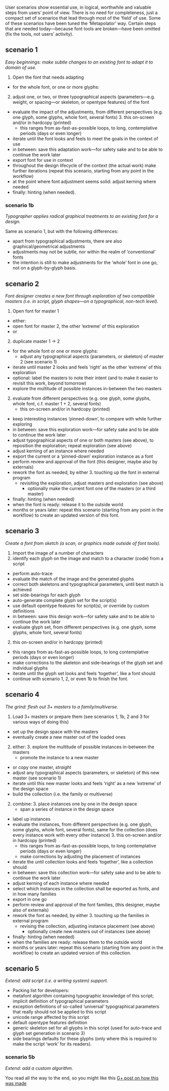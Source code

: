 User scenarios show essential use, in logical, worthwhile and valuable steps from users’ point of view. There is no need for completeness, just a compact set of scenarios that lead through most of the ‘field’ of use. Some of these scenarios have been tuned the ‘Metapolator’ way. Certain steps that are needed today—because font tools are broken—have been omitted (fix the tools, not users’ activity).

## scenario 1
_Easy beginnings: make subtle changes to an existing font to adapt it to domain of use._

1. Open the font that needs adapting
* for the whole font, or one or more glyphs:
 2.  adjust one, or two, or three typographical aspects (parameters—e.g. weight, or spacing—or skeleton, or opentype features) of the font
 *  evaluate the impact of the adjustments, from different perspectives (e.g. one glyph, some glyphs, whole font, several fonts)
    3. this on-screen and/or in hardcopy (printed)
    * this ranges from as-fast-as-possible loops, to long, contemplative periods (days or even longer)
 * iterate until the font looks and feels to meet the goals in the context of use
* in between: save this adaptation work—for safety sake and to be able to continue the work later
* export font for use in context
* throughout the design lifecycle of the context (the actual work) make further iterations (repeat this scenario, starting from any point in the workflow)
* at the point where font adjustment seems solid: adjust kerning where needed
* finally: hinting (when needed).

### scenario 1b
_Typographer applies radical graphical treatments to an existing font for a design._

Same as scenario 1, but with the following differences:
* apart from typographical adjustments, there are also graphical/geometrical adjustments
* adjustments may not be subtle, nor within the realm of ‘conventional’ fonts
* the intention is still to make adjustments for the ‘whole’ font in one go, not on a glyph-by-glyph basis.

## scenario 2
_Font designer creates a new font through exploration of two compatible masters (i.e. in script, glyph shapes—on a typographical, non-tech level)._

1. Open font for master 1
* either:
 * open font for master 2, the other ‘extreme’ of this exploration
* or
 2. duplicate master 1 -> 2
 * for the whole font or one or more glyphs:
    * adjust any typographical aspects (parameters, or skeleton) of master 2 (see scenario 1)
 * iterate until master 2 looks and feels ‘right’ as the other ‘extreme’ of this exploration
* optional: label the masters to note their intent (and to make it easier to revisit this work, beyond tomorrow)
* explore the multitude of possible instances in-between the two masters
 2. evaluate from different perspectives (e.g. one glyph, some glyphs, whole font, c.f. master 1 + 2, several fonts)
    * this on-screen and/or in hardcopy (printed)
 * keep interesting instances ‘pinned-down’, to compare with while further exploring
* in between: save this exploration work—for safety sake and to be able to continue the work later
* adjust typographical aspects of one or both masters (see above), to reposition the exploration; repeat exploration (see above)
* adjust kerning of an instance where needed
* export the current or a ‘pinned-down’ exploration instance as a font
* perform review and approval of the font (this designer, maybe also by externals)
 * rework the font as needed, by either
    3. touching up the font in external program
    * revisiting the exploration, adjust masters and exploration (see above)
      * optionally make the current font one of the masters (or a third master)
* finally: hinting (when needed)
* when the font is ready: release it to the outside world
* months or years later: repeat this scenario (starting from any point in the workflow) to create an updated version of this font.

## scenario 3
_Create a font from sketch (a scan, or graphics made outside of font tools)._

1. Import the image of a number of characters
 2. identify each glyph on the image and match to a character (code) from a script
 * perform auto-trace
 * evaluate the match of the image and the generated glyphs
 * correct both skeletons and typographical parameters, until best match is achieved
 * set side-bearings for each glyph
* auto-generate complete glyph set for the script(s)
* use default opentype features for script(s), or override by custom definitions
* in between: save this design work—for safety sake and to be able to continue the work later
* evaluate glyph set, from different perspectives (e.g. one glyph, some glyphs, whole font, several fonts)
 2. this on-screen and/or in hardcopy (printed)
 * this ranges from as-fast-as-possible loops, to long contemplative periods (days or even longer)
 * make corrections to the skeleton and side-bearings of the glyph set and individual glyphs
* iterate until the glyph set looks and feels ‘together’, like a font should
* continue with scenario 1, 2, or even 1b to finish the font.

## scenario 4
_The grind: flesh out 3+ masters to a family/multiverse._

1. Load 3+ masters or prepare them (see scenarios 1, 1b, 2 and 3 for various ways of doing this)
* set up the design space with the masters
* eventually create a new master out of the loaded ones
 2. either:
    3. explore the multitude of possible instances in-between the masters
    * promote the instance to a new master
 * or copy one master, _straight_
 * adjust any typographical aspects (parameters, or skeleton) of this new master (see scenario 1)
 * iterate until this new master looks and feels ‘right’ as a new ‘extreme’ of the design space
* build the collection (i.e. the family or multiverse)
 2. combine:
    3. place instances one by one in the design space
    * span a series of instance in the design space
 * label up instances
 * evaluate the instances, from different perspectives (e.g. one glyph, some glyphs, whole font, several fonts), same for the collection (does every instance work with every other instance)
    3. this on-screen and/or in hardcopy (printed)
    * this ranges from as-fast-as-possible loops, to long contemplative periods (days or even longer)
    * make corrections by adjusting the placement of instances
 * iterate the until collection looks and feels ‘together’, like a collection should
* in between: save this collection work—for safety sake and to be able to continue the work later
* adjust kerning of each instance where needed
* select which instances in the collection shall be exported as fonts, and in how many families
* export in one go
* perform review and approval of the font families, (this designer, maybe also of externals)
 * rework the font as needed, by either
    3. touching up the families in external program
    * revising the collection, adjusting instance placement (see above)
      * optionally create new masters out of instances (see above)
* finally: hinting (when needed)
* when the families are ready: release them to the outside world
* months or years later: repeat this scenario (starting from any point in the workflow) to create an updated version of this collection.

## scenario 5
_Extend: add script (i.e. a writing system) support._
* Packing list for developers:
 * metafont algorithm containing typographic knowledge of this script; implicit definition of typographical parameters
 * exception definitions of so-called ‘universal’ typographical parameters that really should not be applied to this script
 * unicode range affected by this script
 * default opentype features definition
 * generic skeleton set for all glyphs in this script (used for auto-trace and glyph set generation in scenario 3)
 * side bearings defaults for these glyphs (only where this is required to make the script ‘work’ for its readers).

### scenario 5b
_Extend: add a custom algorithm._

You read all the way to the end, so you might like this [G+ post on how this was made](https://plus.google.com/101901813675356116026/posts/AHqYfD65hWo)